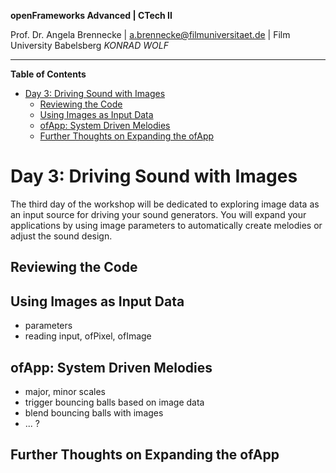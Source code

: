 <!-- ---  
title: openFrameworks Advanced
author: Angela Brennecke
affiliation: Film University Babelsberg KONRAD WOLF
date: Winter term 2019/20
---   -->
**openFrameworks Advanced | CTech II**

Prof. Dr. Angela Brennecke | a.brennecke@filmuniversitaet.de | Film University Babelsberg *KONRAD WOLF*

---

**Table of Contents**
- [Day 3: Driving Sound with Images](#day-3-driving-sound-with-images)
  - [Reviewing the Code](#reviewing-the-code)
  - [Using Images as Input Data](#using-images-as-input-data)
  - [ofApp: System Driven Melodies](#ofapp-system-driven-melodies)
  - [Further Thoughts on Expanding the ofApp](#further-thoughts-on-expanding-the-ofapp)


# Day 3: Driving Sound with Images

The third day of the workshop will be dedicated to exploring image data as an input source for driving your sound generators. You will expand your applications by using image parameters to automatically create melodies or adjust the sound design.


## Reviewing the Code


## Using Images as Input Data

- parameters
- reading input, ofPixel, ofImage

## ofApp: System Driven Melodies

- major, minor scales
- trigger bouncing balls based on image data
- blend bouncing balls with images
- ... ?



## Further Thoughts on Expanding the ofApp